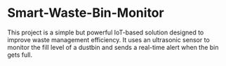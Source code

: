 # Smart-Waste-Bin-Monitor
This project is a simple but powerful IoT-based solution designed to improve waste management efficiency. It uses an ultrasonic sensor to monitor the fill level of a dustbin and sends a real-time alert when the bin gets full.
